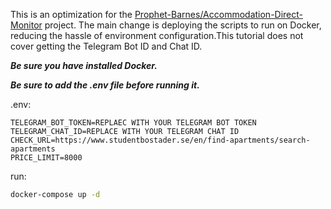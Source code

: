 This is an optimization for the [Prophet-Barnes/Accommodation-Direct-Monitor](https://github.com/Prophet-Barnes/Accommodation-Direct-Monitor) project. The main change is deploying the scripts to run on Docker, reducing the hassle of environment configuration.This tutorial does not cover getting the Telegram Bot ID and Chat ID.

***Be sure you have installed Docker.***

***Be sure to add the .env file before running it.***

.env:
```dotenv
TELEGRAM_BOT_TOKEN=REPLAEC WITH YOUR TELEGRAM BOT TOKEN
TELEGRAM_CHAT_ID=REPLACE WITH YOUR TELEGRAM CHAT ID
CHECK_URL=https://www.studentbostader.se/en/find-apartments/search-apartments
PRICE_LIMIT=8000
```
run:
```bash
docker-compose up -d

```
